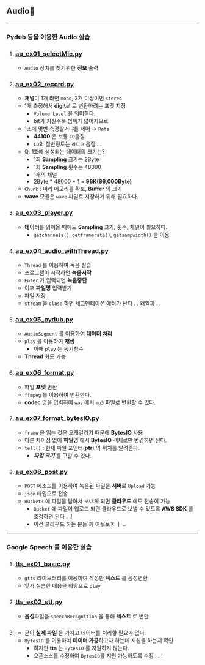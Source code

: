 ## Audio🌂
---
### Pydub 등을 이용한 Audio 실습
1. ### [au_ex01_selectMic.py](./au_ex01_selectMic.py)
   - `Audio` 장치를 찾기위한 **정보** 출력
2. ### [au_ex02_record.py](./au_ex02_record.py)
   - **채널**이 1개 라면 `mono`, 2개 이상이면 `stereo`
   - 1개 측정해서 **digital** 로 변환하려는 포맷 지정
     - `Volume Level` 을 의미한다.
     - bit가 커질수록 범위가 넓어지므로
   - 1초에 몇번 측정할거냐를 제어 → `Rate`
     - **44100** 은 보통 `CD`음질
     - `CD`의 절반정도는 `라디오` 음질 . .
   - Q. 1초에 생성되는 데이터의 크기는?
     - 1회 **Sampling** 크기는 2Byte
     - 1회 **Sampling** 횟수는 48000
     - 1개의 채널 
     - 2Byte * 48000 * 1 = **96K(96,000Byte)**
   - `Chunk` : 미리 메모리를 확보, **Buffer** 의 크기
   - **wave** 모듈은 `wave` 파일로 저장하기 위해 필요하다.
3. ### [au_ex03_player.py](./au_ex03_player.py)
   - **데이터**를 읽어올 때에도 **Sampling** 크기, 횟수, 채널이 필요하다.
     - `getchannels()`, `getframerate()`, `getsampwidth()`  을 이용
4. ### [au_ex04_audio_withThread.py](./au_ex04_audio_withThread.py)
   - `Thread` 를 이용하여 녹음 실습
   - 프로그램이 시작하면 **녹음시작**
   - `Enter` 가 입력되면 **녹음중단**
   - 이후 **파일명** 입력받기
   - 파일 저장
   - `stream` 을 `close` 하면 세그멘테이션 에러가 난다 . . 왜일까 . .
5. ### [au_ex05_pydub.py](./au_ex05_pydub.py)
   - `AudioSegment` 를 이용하여 **데이터 처리**
   - `play` 를 이용하여 **재생**
      - 이때 `play` 는 동기함수
   - **Thread** 화도 가능
6. ### [au_ex06_format.py](./au_ex06_format.py)
   - 파일 **포맷** 변환
   - `ffmpeg` 를 이용하여 변환한다.
   - **codec** 명을 입력하여 `wav` 에서 `mp3` 파일로 변환할 수 있다.
7. ### [au_ex07_format_bytesIO.py](./au_ex07_format_bytesIO.py)
   - `frame` 을 읽는 것은 오래걸리기 때문에 **BytesIO** 사용
   - 다른 차이점 없이 **파일명** 에서 **BytesIO** 객체로만 변경하면 된다.
   - `tell()` : 현재 파일 포인터(**ptr**) 의 위치를 알려준다.
      - _**파일 크기**_ 를 구할 수 있다.
8. ### [au_ex08_post.py](./au_ex08_post.py)
   - `POST` 메소드를 이용하여 녹음된 파일을 **서버**로 `Upload` 가능
   - `json` 타입으로 전송
   - `Bucket3` 에 파일을 담아서 보내게 되면 **클라우드** 에도 전송이 가능
     - `Bucket` 에 파일이 업로드 되면 클라우드로 보낼 수 있도록 **AWS SDK** 를 조정하면 된다 . .! 
      - 이건 클라우드 하는 분들 께 여쭤보ㅈ ㅏ ..
---
### Google Speech 를 이용한 실습
1. ### [tts_ex01_basic.py](./tts_ex01_basic.py)
   - `gtts` 라이브러리를 이용하여 작성한 **텍스트** 를 음성변환
   - 앞서 실습한 내용을 바탕으로 `play`
2. ### [tts_ex02_stt.py](./tts_ex02_stt.py)
   - **음성**파일을 `speechRecognition` 을 통해 **텍스트** 로 변환
3. ### []()
   - 굳이 **실제 파일** 을 가지고 데이터를 처리할 필요가 없다.
   - `BytesIO` 를 이용하여 **데이터 가공**하고자 하는데 지원을 하는지 확인
     - 하지만 **tts** 는 `BytesIO` 를 지원하지 않는다.
     - 오픈소스를 수정하여 `BytesIO`를 지원 가능하도록 수정 . . !